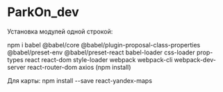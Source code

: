 # ParkOn_dev


Установка модулей одной строкой:


 npm i babel @babel/core @babel/plugin-proposal-class-properties @babel/preset-env @babel/preset-react babel-loader css-loader prop-types react react-dom style-loader webpack webpack-cli webpack-dev-server react-router-dom axios    (npm install)

Для карты:
npm install --save react-yandex-maps
